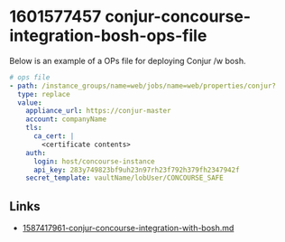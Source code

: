 # 1601577457 conjur-concourse-integration-bosh-ops-file

Below is an example of a OPs file for deploying Conjur /w bosh.
```yaml
# ops file
- path: /instance_groups/name=web/jobs/name=web/properties/conjur?
  type: replace
  value:
    appliance_url: https://conjur-master
    account: companyName
    tls:
      ca_cert: |
        <certificate contents>
    auth:
      login: host/concourse-instance
      api_key: 283y749823bf9uh23n97rh23f792h379fh2347942f
    secret_template: vaultName/lobUser/CONCOURSE_SAFE
```


## Links
- [1587417961-conjur-concourse-integration-with-bosh.md](1587417961-conjur-concourse-integration-with-bosh.md)
